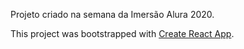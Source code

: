 Projeto criado na semana da Imersão Alura 2020.

This project was bootstrapped with [Create React App](https://github.com/facebook/create-react-app).
